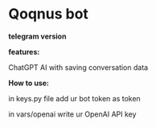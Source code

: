 # Qoqnus bot
**telegram version**

**features:**

ChatGPT AI with saving conversation data

**How to use:**

in keys.py file add ur bot token as token


in vars/openai write ur OpenAI API key
